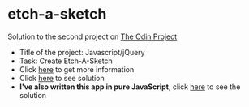 # etch-a-sketch
Solution to the second project on [The Odin Project](http://www.theodinproject.com/home)

* Title of the project: Javascript/jQuery
* Task: Create Etch-A-Sketch
* Click [here](http://www.theodinproject.com/web-development-101/javascript-and-jquery) to get more information
* Click [here](http://htmlpreview.github.io/?https://github.com/petarGitNik/etch-a-sketch/blob/master/index.html) to see solution
* **I've also written this app in pure JavaScript**, click [here](http://htmlpreview.github.io/?https://github.com/petarGitNik/etch-a-sketch/blob/master/index.pure.html) to see the solution
